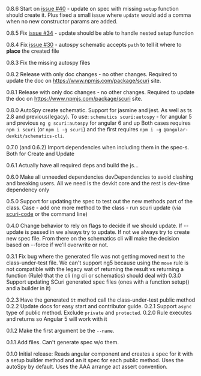 0.8.6 Start on [issue #40](https://github.com/gparlakov/scuri/issues/40) - update on spec with missing `setup` function should create it. Plus fixed a small issue where `update` would add a comma when no new constructor params are added.

0.8.5 Fix [issue #34](https://github.com/gparlakov/scuri/issues/34) - update should be able to handle nested setup function

0.8.4 Fix [issue #30](https://github.com/gparlakov/scuri/issues/30) - autospy schematic accepts `path` to tell it where to **place** the created file

0.8.3 Fix the missing autospy files

0.8.2 Release with only doc changes - no other changes. Required to update the doc on https://www.npmjs.com/package/scuri site.

0.8.1 Release with only doc changes - no other changes. Required to update the doc on https://www.npmjs.com/package/scuri site.

0.8.0 AutoSpy create schematic. Support for jasmine and jest. As well as ts 2.8 and previous(legacy). To use:
`schematics scuri:autospy` - for angular 5 and previous
`ng g scuri:autospy` for angular 6 and up
Both cases requires `npm i scuri` (or `npm i -g scuri`) and the first requires `npm i -g @angular-devkit/schematics-cli`.

0.7.0 (and 0.6.2) Import dependencies when including them in the spec-s. Both for Create and Update

0.6.1 Actually have all required deps and build the js...

0.6.0 Make all unneeded dependencies devDependencies to avoid clashing and breaking users. All we need is the devkit core and the rest is dev-time dependency only

0.5.0 Support for updating the spec to test out the new methods part of the class. Case - add one more method to the class - run scuri update (via [scuri-code](https://marketplace.visualstudio.com/items?itemName=gparlakov.scuri-code) or the command line)

0.4.0 Change behavior to rely on flags to decide if we should update. If --update is passed in we always try to update. If not we always try to create new spec file. From there on the schematics cli will make the decision based on --force if we'll overwrite or not.

0.3.1 Fix bug where the generated file was not getting moved next to the class-under-test file.
We can't support ng5 because using the `move` rule is not compatible with the legacy wat of returning the result vs returning
a function (Rule) that the cli (ng cli or schematics) should deal with
0.3.0 Support updating SCuri generated spec files (ones with a function setup() and a builder in it)

0.2.3 Have the generated `it` method call the class-under-test public method
0.2.2 Update docs for easy start and contributor guide.
0.2.1 Support `async` type of public method. Exclude `private` and `protected`.
0.2.0 Rule executes and returns so Angular 5 will work with it

0.1.2 Make the first argument be the `--name`.

0.1.1 Add files. Can't generate spec w/o them.

0.1.0 Initial release:
Reads angular component and creates a spec for it with a setup builder method and an it spec for each public method.
Uses the autoSpy by default. Uses the AAA arrange act assert convention.

